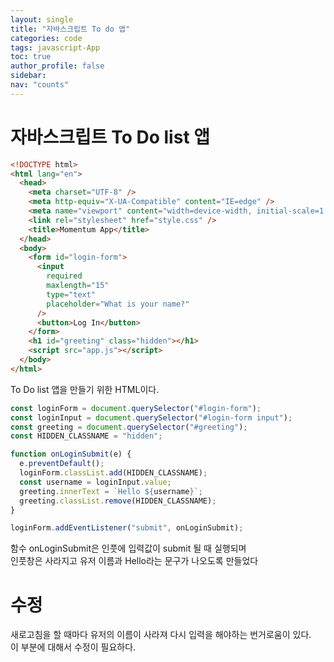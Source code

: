 ```yaml
---
layout: single
title: "자바스크립트 To do 앱"
categories: code
tags: javascript-App
toc: true
author_profile: false
sidebar:
nav: "counts"
---
```


# 자바스크립트 To Do list 앱

```HTML
<!DOCTYPE html>
<html lang="en">
  <head>
    <meta charset="UTF-8" />
    <meta http-equiv="X-UA-Compatible" content="IE=edge" />
    <meta name="viewport" content="width=device-width, initial-scale=1.0" />
    <link rel="stylesheet" href="style.css" />
    <title>Momentum App</title>
  </head>
  <body>
    <form id="login-form">
      <input
        required
        maxlength="15"
        type="text"
        placeholder="What is your name?"
      />
      <button>Log In</button>
    </form>
    <h1 id="greeting" class="hidden"></h1>
    <script src="app.js"></script>
  </body>
</html>
```

To Do list 앱을 만들기 위한 HTML이다.

```javascript
const loginForm = document.querySelector("#login-form");
const loginInput = document.querySelector("#login-form input");
const greeting = document.querySelector("#greeting");
const HIDDEN_CLASSNAME = "hidden";

function onLoginSubmit(e) {
  e.preventDefault();
  loginForm.classList.add(HIDDEN_CLASSNAME);
  const username = loginInput.value;
  greeting.innerText = `Hello ${username}`;
  greeting.classList.remove(HIDDEN_CLASSNAME);
}

loginForm.addEventListener("submit", onLoginSubmit);
```

함수 onLoginSubmit은 인풋에 입력값이 submit 될 때 실행되며<br>
인풋창은 사라지고 유저 이름과 Hello라는 문구가 나오도록 만들었다<br>

# 수정

새로고침을 할 때마다 유저의 이름이 사라져 다시 입력을 해야하는
번거로움이 있다.<br>
이 부분에 대해서 수정이 필요하다.

